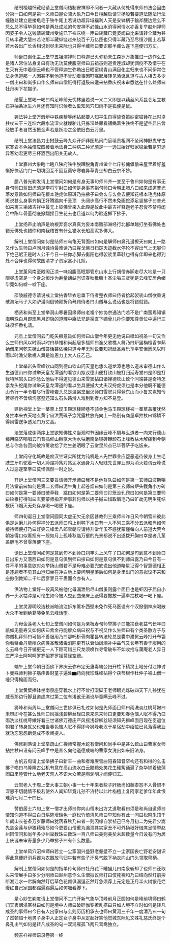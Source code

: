 <!-- { "loadSidebar": true } -->
　　结制檀越忏藏经请上堂僧问结制安禅即不问者一大藏从何处得来师曰法会因由分第一曰如何是第一义师曰昆仑骑大象乃曰今日檀越启请举扬般若要道法随法行法幢随处建立是接龟毛于铁牛尾上若说功超异域福利人天是安钵柄于鈯斧腰边恁么不恁么总不得毕竟如何是两处成龙的句安禅不必佳山水消得闲情水亦香复举赵州禅师因婆子令人送钱请转藏州受施已下禅床绕一匝曰转藏已竟婆闻曰比来请转全藏为甚只转半藏大慧曰若论那半藏纵饶赵州绕百千万亿匝也只得半藏乃至尽恒沙国土若草若木各出广长舌相说到尽未来际也只得半藏师曰要识那半藏么遂下座便归方丈。

　　师诞曰谢化主上堂举五祖演禅师曰释迦已灭弥勒未生森罗万象推过一边作么生是诸人常住法身复曰有功无功莫使腹空师曰五祖虽则道贵连城却犹倜傥不及惜乎在生灭有无中着倒云峰也不管释迦生弥勒出日晒窗棂青山满目化主归来也不问伊常住法身但道那一人因甚不到他道不曾动着事因叮嘱起展转见淆讹且道与古人相去多少一僧出曰和尚多口作么师曰山僧祇得打退鼓曰适来拈香庆祝未审悉达在什么处师曰牡丹树下花猫子。

　　结夏上堂喝一喝曰鸡足峰前无忧林里若说一义二义即是以藕丝风系昆仑足立教石笋抽条冰生六月还有知时识候者么巢知风穴知雨不是狐便是鼠。

　　铸法钟上堂万煆炉中铁疾藜等闲拈起要人知平生自得施奇策妙密钳锤在此时卓拄杖曰干三连坤六段水流湿火就燥驴儿只拣湿处尿看锢鏴着生铁终不是望空启告曾经敏手者自然玉振金声若是跃冶之金依旧白云万里。

　　结制上堂法昌力士挝鼓云峰九众开炉非图热闹门庭祗贵祖网不坠闲神野鬼守古冢寒岩本色袖僧应四棱着地法身二种病二种光须是一一透过始好归家稳坐若是穷途异客劝君更尽三杯酒西出阳关无故人。

　　上堂嘉州大象瞎七瞎八陕府铁牛脱蹄脱角青州做个七斤衫傀儡偷来屋里着好羞惭好快活门门一切境回互不回互莫守寒岩异草青坐却白云宗不妙。

　　腊八普光剃发请上堂僧问如何是有身无事句师曰齐一变至于鲁曰如何是有事无身句师曰蓝田虎须是李将军射曰如何是身事齐捐句师曰今朝正腊八曰如来成道普光落发意旨如何师曰花根本艳虎体原斑乃拈拂子曰会么与么会去便知花根本艳虎体原斑说甚么身事齐捐正好腾蹋向千圣顶　头阔步高行不然未免画蛇添足竖拂子曰普光如来离三垢诸吉祥中最无上彼佛曾来入此殿是故此中最吉祥释迦老子忍俊不禁将闺合中陈年骨董彻底掀翻捏目生花去也且道以何为验遂掷下拂子。

　　上堂扬声止响声是响根弃妄求真真为妄本南赡部洲经行北郁单越打坐有佛处也错无佛处也错你和南我稽首有什么错水长船高泥多佛大。

　　解制上堂僧问如何是结师曰乌龟无背面曰如何是解师曰鼻孔漫撩天曰向上一路又作么生师曰卢同月蚀诗最难读乃曰挥戈佛日扫踪灭迹截水停轮不容出气上无攀仰下绝己躬正是时人公干今日一任你赤脚去衡阳也得袈裟里草鞋也得有伴即来也得到处不合伴也得何故国清才子贵家富小儿娇。

　　上堂薰风南至殿阁正凉一味袓腹高眠那管东山水上行胡僧赤脚走尽大地是一只眼尽虚空是一个身总恒沙为寿量蟪蛄岂识春秋秕糠十圣尘垢三贤犹是云峰安居余绪毕竟如何嘘一嘘下座。

　　邵陵威德寺请说戒上堂拈香毕衣忽垂下侍者整衣师曰侍者拾起袈裟山僧欲重说破海坛马子大如驴潘阆倒骑颠折角蓦顾侍者曰山僧与么说话也是将错就错。

　　栖贤和尚至上堂举洞山寒暑因缘师曰老祖个妙协宗通法门若不是广南蛮焉知镇海明珠白月即现黑月即隐的道理中庵法兄是渠直下嫡骨儿孙你要知尊贵位中遍行三昧须怀香礼请。

　　元旦上堂僧问云门乾矢橛意旨如何师曰山僧今年更无他说曰祗如祝圣一句又作么生师曰风以时雨以时曰恭惟和尚起居多福师曰渔父歌樵人舞乃曰炉里栴檀香乍爇衲僧来问乾矢橛山僧答话甚依稀只道今年无别说要知祝延圣寿乐享平安但愿风以时雨以时渔父歌樵人舞是谁恩力上大人丘乙己。

　　上堂举岩头雪峰钦山同到德山钦山问天皇也恁么道龙潭也恁么道未审德山作么生道德山曰你试举天皇龙潭道的看钦山拟议德山便打钦山被打归延寿堂曰是即是打我特煞岩头曰你恁么他后不得道见德山来雪窦拈曰诸禅德钦山致个问端甚是奇特怎柰龙头蛇尾你试举天皇龙潭道的看以坐具便摵大丈夫汉捋虎须也是本分他既不能德山令行一半令若尽行雪峰岩头总是涅槃堂里汉师曰雪窦只得登东山而小鲁又岂知令若尽行不啻填沟塞壑还知么石头路滑人难到到者方知不易登。

　　建新禅堂上堂一茎草上现玉殿琼楼陋巷不骑金色马玉殿琼楼被一茎草盖覆犹然身拄本来衣天地玄黄宇宙洪荒磉子念咒露柱放光向上一路别有商量卓拄杖曰锦鳞不得风雷送争透龙门万丈高。

　　法堂落成谢两序上堂欲知佛性义当观时节因缘云峰不屑与么道者一向来行德山棒用临济喝唱云门普插仰山锹驱大沩水牯磨南岳镜砖鞭顽石上峰教枯木解痛到今朝总与你各各回向破笊篱收拾了烂生姜晒眼了云堂里煎点已毕菩萨子吃饭来。

　　上堂闷守化城故是痴汉坐证实所犹为钝机是人先世罪业应堕恶道待彼身上生毛肢生牙爪驼着一切人蹄蹋蹄觜对觜泥水通身为人轻贱先世罪业即为消灭若谓云峰说人过恶遂擎拳曰莫怪偶然一时之说。

　　开炉上堂僧问三玄要旨请师开示师曰我不是他群队曰如何是第一玄师曰波斯嚼月法堂前曰如何是第二玄师曰泥牛角上起苍烟曰如何是第三玄师曰炉头截角小方砖曰如何是第一要师曰破草鞋　跳曰如何是第二要师曰灯笼没孔窍曰如何是第三要师曰轮椎打得叫曰玄要蒙师指开炉事若何师以拂子摵曰惜取眉毛乃曰旷劫无明生死结根灰飞烟灭无处存身喝一喝便下座。

　　师四旬诞日上堂僧问圆同太虚无欠无余因甚教列三乘师曰昨日风今朝雪曰彼此俱是达磨儿孙何得禅分五派师曰鸡上树鸭下水曰有一人不列三乘不分五派和尚如何接待师便打乃曰好笑云峰孟八郎雪朝应请特升堂年虽不惑犹蒙懂每向人前道大荒今朝冻得口似匾担有一段如月上孤峰秋临万壑的光景都说不出遂拨开胸曰幸是者几茎盖胆毛不曾零落便下座。

　　诞日上堂僧问如何是意到句不到师曰刹竿头上风车子曰如何是句到意不到师曰日出东方又落西曰如何是意句俱到师曰拶曰如何是意句俱不到师曰露乃曰今日有一件不平的事意欲对众举扬山僧若不是母难必要兜底说出他道睹星证得个智慧德相正是逐鹿者不见其山岂知坐在净白地上要问明星落后如何是身里出门的意拟议不来和座掀倒教知二千年后寥寥日干蛊而今亦有人。

　　供法物上堂好一段真风被他化母漏泄殆尽山僧虽则露个面目也是虾因子屈自小养一头水牯涬是可怜生如今被人曳到曲录床上祇得要撒放一遍卓拄杖喝一喝下座。

　　上堂灵源明皎洁枝派暗流注拆东篱补西壁未免作死马医设有个汉掀倒禅床喝散大众不唯剿绝葛藤免见云峰话堕。

　　为母金莲老人七旬上堂僧问如何是为亲祝寿句师举拂子曰能扶衰老益气长年曰祇如无量寿又如何庆曰紫金丹能瘳众病曰祝与不祝又作么生师曰有个类圣散方子与你僧礼拜师曰可惜不善服用乃曰那吒析骨肉瞿昙转法轮总是囊中滞货云峰打开布袋你看紫金丹能瘳众病类圣散诸毒消除更有扶衰仙凤酒补中益气又长年有善于服用的么云峰今日开铺更无一人下顾可惜三尺龙须唤作寻常破布不如收拾与蒲庵老人异日庄严净土阿呵呵罗罗招罗罗摇莫怪空疏。

　　端午上堂今朝日面佛下界庆云弥布定无蛊毒端公扫开柱下精灵土地分付江神讨卜曼殊师利狮子筋疼善财童子遍处▆药向我珍珠峰拈得个茯苓根作杜仲子被山僧一唾只得掩面而归。

　　上堂黄檗捧钵坐南泉座穿靴水上行不曾打湿脚王老师眼光烁破四天下儿孙犹在威音那边行脚且道虚席过第二位有淆讹无淆讹毕竟瞒云峰不过。

　　狮峰和尚周年上堂僧问三世佛俱已礼过如何是先师面目师曰雨洗淡红桃萼嫩曰未审即今在甚么处师曰风摇浅碧柳丝轻曰原来原来师曰更要知春色恼人眠不得乃曰雨洗淡红桃萼嫩好看三世诸佛万德庄严风摇浅碧柳丝轻须知先狮峰面目现在臣退位朝君子转身就父也难当春色恼人眠不得即今狮峰老汉于星宿劫中绍位已竟落得我业就功忘恩怨断竟成不孝阐提人。

　　佛修剃落请上堂举疏山仁禅师常握木蛇有僧问和尚手中是甚么疏山曰曹家女师拈拄杖曰设有问云峰手中是甚么向他道德成端的曹家女洗出如来旧法身。

　　古帆五旬请上堂举拂子曰新丰一曲和者难赓雪曲阳春知音罕构还有和得的么击拂子唱曰乌隆隆古公机有意在高山流水白云黯黯处笑花生碓觜诵遍了杂华铺着破蒲团曰里睡管什么地老天荒人不识大众若是陶渊明才闻便归去。

　　云岩老人于周上堂大事三朝小事一七十年来者些子肝肠尚如黐桼怨不入骨恨不深恩不切髓情不极若使外人闻知毕竟儿孙不济特以此片栴檀上复阿家老爹年年此恨难消七月二十四日。

　　赞伯居士六旬上堂一僧才出师曰你向山僧未出方丈道取看曰须是和尚自道师曰情知你道不得曰白日烘筵增瑞色一庭松竹倚清风师曰早知你有此一问曰松鸣朱顶千年鹤山长苍条万岁藤师曰犹落春秋乃曰者一则因缘自崇祯己巳冬月初二为先君少嵩先慈金莲与伊狼藉殆尽如今更要山僧重为漏泄其实家丑不可外扬祇好借席呈情举赵州因僧问和尚年多少州举数珠曰数珠一百八师曰美则美矣未超数量今日设有问为居士庆诞未审寿量多少乃举拂子曰有什么数量。

　　上堂举风穴沼禅师曰若立一尘家国兴盛野老颦蹙不立一尘家国丧亡野老安甜识得此意便好消兵器为农器放马归牛若有些子汗臭气脱下衲衣向山门头领取帚柄。

　　解制上堂僧问如何是的指单传句师曰牡丹花下睡猫儿曰南泉斩却了也师曰还取头来僧展手曰多少分明师曰赵州意作么生僧拟议师打曰伎死禅和乃曰结向然灯前拶断湘江水一帘解向然灯后草色花颜俱漏逗正然灯急须荐上元定是正月半火树银花烂熳红自己家园都蹋遍蹋遍后如何咄看脚下。

　　是心妙生剃度请上堂僧问不二门开新气象华顶峰前月正圆如何是峰前境师曰鹤归天表烟浸寒林曰如何是境中人师曰破碎伽黎撩乱搭曰只如人境不立时如何是转凡成圣的事师曰今日有人出家曰与么则历历相承去也师曰黄河三千年一度清乃曰一句了然顿超十地男子身中入正定女子身中从定起好笑他觉城东际见文殊礼慈氏终是个鼻孔出气如何是转凡成圣的句一双鸿雁孤飞两只鸳鸯独立。

　　频吉祥禅师语录卷第一终

